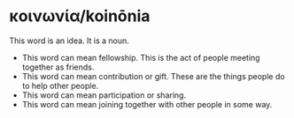 # κοινωνία/koinōnia
This word is an idea. It is a noun.

* This word can mean fellowship. This is the act of people meeting together as friends.
* This word can mean contribution or gift. These are the things people do to help other people.
* This word can mean participation or sharing.
* This word can mean joining together with other people in some way.
